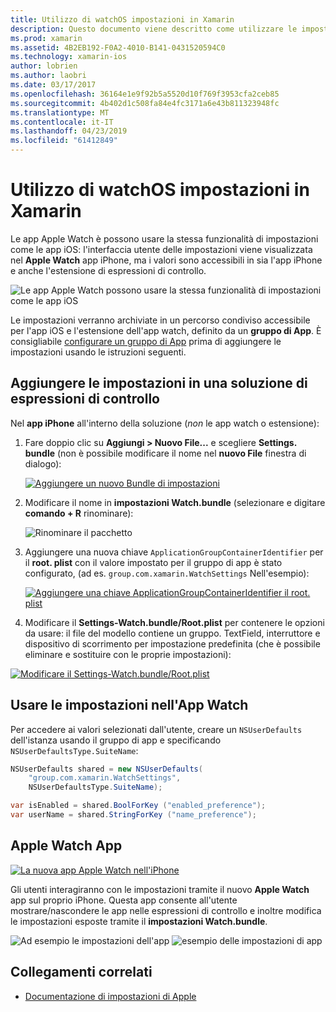 ```yaml
---
title: Utilizzo di watchOS impostazioni in Xamarin
description: Questo documento viene descritto come utilizzare le impostazioni di watchOS in Xamarin. Illustra le impostazioni di aggiunta a una soluzione di app watch, utilizzando queste impostazioni nell'app e l'app Apple Watch su iPhone.
ms.prod: xamarin
ms.assetid: 4B2EB192-F0A2-4010-B141-0431520594C0
ms.technology: xamarin-ios
author: lobrien
ms.author: laobri
ms.date: 03/17/2017
ms.openlocfilehash: 36164e1e9f92b5a5520d10f769f3953cfa2ceb85
ms.sourcegitcommit: 4b402d1c508fa84e4fc3171a6e43b811323948fc
ms.translationtype: MT
ms.contentlocale: it-IT
ms.lasthandoff: 04/23/2019
ms.locfileid: "61412849"
---
```

# <a name="working-with-watchos-settings-in-xamarin"></a>Utilizzo di watchOS impostazioni in Xamarin

Le app Apple Watch è possono usare la stessa funzionalità di impostazioni come le app iOS: l'interfaccia utente delle impostazioni viene visualizzata nel **Apple Watch** app iPhone, ma i valori sono accessibili in sia l'app iPhone e anche l'estensione di espressioni di controllo.

![](settings-images/intro.png "Le app Apple Watch possono usare la stessa funzionalità di impostazioni come le app iOS")

Le impostazioni verranno archiviate in un percorso condiviso accessibile per l'app iOS e l'estensione dell'app watch, definito da un **gruppo di App**. È consigliabile [configurare un gruppo di App](~/ios/watchos/app-fundamentals/app-groups.md) prima di aggiungere le impostazioni usando le istruzioni seguenti.

## <a name="add-settings-in-a-watch-solution"></a>Aggiungere le impostazioni in una soluzione di espressioni di controllo

Nel **app iPhone** all'interno della soluzione (*non* le app watch o estensione):

1. Fare doppio clic su **Aggiungi > Nuovo File...**  e scegliere **Settings. bundle** (non è possibile modificare il nome nel **nuovo File** finestra di dialogo):

   [![](settings-images/settings-add-sml.png "Aggiungere un nuovo Bundle di impostazioni")](settings-images/settings-add.png#lightbox)

2. Modificare il nome in **impostazioni Watch.bundle** (selezionare e digitare **comando + R** rinominare):

   ![](settings-images/settings-rename.png "Rinominare il pacchetto")

3. Aggiungere una nuova chiave `ApplicationGroupContainerIdentifier` per il **root. plist** con il valore impostato per il gruppo di app è stato configurato, (ad es. `group.com.xamarin.WatchSettings` Nell'esempio):

   [ ![](settings-images/settings-appgroup-sml.png "Aggiungere una chiave ApplicationGroupContainerIdentifier il root. plist")](settings-images/settings-appgroup.png#lightbox)

4. Modificare il **Settings-Watch.bundle/Root.plist** per contenere le opzioni da usare: il file del modello contiene un gruppo.
  TextField, interruttore e dispositivo di scorrimento per impostazione predefinita (che è possibile eliminare e sostituire con le proprie impostazioni):

  [![](settings-images/rootplist-sml.png "Modificare il Settings-Watch.bundle/Root.plist")](settings-images/rootplist.png#lightbox)


## <a name="use-settings-in-the-watch-app"></a>Usare le impostazioni nell'App Watch

Per accedere ai valori selezionati dall'utente, creare un `NSUserDefaults` dell'istanza usando il gruppo di app e specificando `NSUserDefaultsType.SuiteName`:

```csharp
NSUserDefaults shared = new NSUserDefaults(
    "group.com.xamarin.WatchSettings",
    NSUserDefaultsType.SuiteName);

var isEnabled = shared.BoolForKey ("enabled_preference");
var userName = shared.StringForKey ("name_preference");
```

## <a name="apple-watch-app"></a>Apple Watch App

[![](settings-images/settings-app-sml.png "La nuova app Apple Watch nell'iPhone")](settings-images/settings-app.png#lightbox)

Gli utenti interagiranno con le impostazioni tramite il nuovo **Apple Watch** app sul proprio iPhone. Questa app consente all'utente mostrare/nascondere le app nelle espressioni di controllo e inoltre modifica le impostazioni esposte tramite il **impostazioni Watch.bundle**.

![](settings-images/applewatch-1.png "Ad esempio le impostazioni dell'app") ![](settings-images/applewatch-2.png "esempio delle impostazioni di app")



## <a name="related-links"></a>Collegamenti correlati

- [Documentazione di impostazioni di Apple](https://developer.apple.com/library/prerelease/ios/documentation/General/Conceptual/WatchKitProgrammingGuide/Settings.html#//apple_ref/doc/uid/TP40014969-CH22-SW1)

